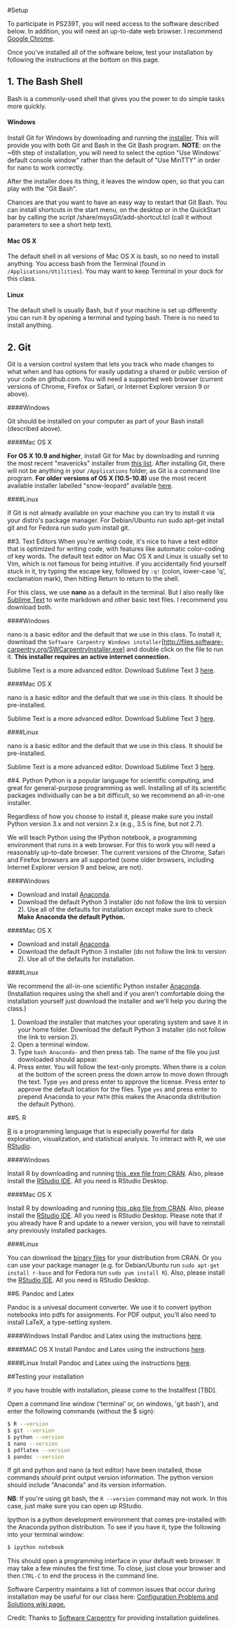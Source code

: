 #Setup

To participate in PS239T, you will need access to the software described below. In addition, you will need an up-to-date web browser. I recommend [Google Chrome](https://www.google.com/chrome/). 

Once you've installed all of the software below, test your installation by following the instructions at the bottom on this page.

## 1. The Bash Shell
Bash is a commonly-used shell that gives you the power to do simple tasks more quickly.

#### Windows

Install Git for Windows by downloading and running the [installer](http://msysgit.github.io/). This will provide you with both Git and Bash in the Git Bash program. **NOTE**: on the ~6th step of installation, you will need to select the option "Use Windows' default console window" rather than the default of "Use MinTTY" in order for nano to work correctly.

After the installer does its thing, it leaves the window open, so that you can play with the "Git Bash".

Chances are that you want to have an easy way to restart that Git Bash. You can install shortcuts in the start menu, on the desktop or in the QuickStart bar by calling the script /share/msysGit/add-shortcut.tcl (call it without parameters to see a short help text).

#### Mac OS X

The default shell in all versions of Mac OS X is bash, so no need to install anything. You access bash from the Terminal (found in `/Applications/Utilities`). You may want to keep Terminal in your dock for this class.

#### Linux

The default shell is usually Bash, but if your machine is set up differently you can run it by opening a terminal and typing bash. There is no need to install anything.

## 2. Git
Git is a version control system that lets you track who made changes to what when and has options for easily updating a shared or public version of your code on github.com. You will need a supported web browser (current versions of Chrome, Firefox or Safari, or Internet Explorer version 9 or above).

####Windows

Git should be installed on your computer as part of your Bash install (described above).

####Mac OS X

**For OS X 10.9 and higher**, install Git for Mac by downloading and running the most recent "mavericks" installer from [this list](http://sourceforge.net/projects/git-osx-installer/files/). After installing Git, there will not be anything in your `/Applications` folder, as Git is a command line program. **For older versions of OS X (10.5-10.8)** use the most recent available installer labelled "snow-leopard" available [here](http://sourceforge.net/projects/git-osx-installer/files/).

####Linux

If Git is not already available on your machine you can try to install it via your distro's package manager. For Debian/Ubuntu run sudo apt-get install git and for Fedora run sudo yum install git.

##3. Text Editors
When you're writing code, it's nice to have a text editor that is optimized for writing code, with features like automatic color-coding of key words. The default text editor on Mac OS X and Linux is usually set to Vim, which is not famous for being intuitive. if you accidentally find yourself stuck in it, try typing the escape key, followed by `:q!` (colon, lower-case 'q', exclamation mark), then hitting Return to return to the shell.

For this class, we use **nano** as a default in the terminal. But I also really like [Sublime Text](https://www.sublimetext.com/) to write markdown and other basic text files. I recommend you download both.

####Windows

nano is a basic editor and the default that we use in this class. To install it, download the `Software Carpentry Windows installer`[http://files.software-carpentry.org/SWCarpentryInstaller.exe] and double click on the file to run it. **This installer requires an active internet connection.**

Sublime Text is a more advanced editor. Download Sublime Text 3 [here](https://www.sublimetext.com/3).

####Mac OS X

nano is a basic editor and the default that we use in this class. It should be pre-installed.

Sublime Text is a more advanced editor. Download Sublime Text 3 [here](https://www.sublimetext.com/3).

####Linux

nano is a basic editor and the default that we use in this class. It should be pre-installed.

Sublime Text is a more advanced editor. Download Sublime Text 3 [here](https://www.sublimetext.com/3).

##4. Python
Python is a popular language for scientific computing, and great for general-purpose programming as well. Installing all of its scientific packages individually can be a bit difficult, so we recommend an all-in-one installer.

Regardless of how you choose to install it, please make sure you install Python version 3.x and not version 2.x (e.g., 3.5 is fine, but not 2.7). 

We will teach Python using the IPython notebook, a programming environment that runs in a web browser. For this to work you will need a reasonably up-to-date browser. The current versions of the Chrome, Safari and Firefox browsers are all supported (some older browsers, including Internet Explorer version 9 and below, are not).

####Windows

* Download and install [Anaconda](https://store.continuum.io/cshop/anaconda/).
* Download the default Python 3 installer (do not follow the link to version 2). Use all of the defaults for installation except make sure to check **Make Anaconda the default Python.**

####Mac OS X

* Download and install [Anaconda](https://store.continuum.io/cshop/anaconda/).
* Download the default Python 3 installer (do not follow the link to version 2). Use all of the defaults for installation.

####Linux

We recommend the all-in-one scientific Python installer [Anaconda](http://continuum.io/downloads.html). (Installation requires using the shell and if you aren't comfortable doing the installation yourself just download the installer and we'll help you during the class.)

1. Download the installer that matches your operating system and save it in your home folder. Download the default Python 3 installer (do not follow the link to version 2).
2. Open a terminal window.
3. Type `bash Anaconda-` and then press tab. The name of the file you just downloaded should appear.
4. Press enter. You will follow the text-only prompts. When there is a colon at the bottom of the screen press the down arrow to move down through the text. Type `yes` and press enter to approve the license. Press enter to approve the default location for the files. Type `yes` and press enter to prepend Anaconda to your `PATH` (this makes the Anaconda distribution the default Python).

##5. R

[R](http://www.r-project.org/) is a programming language that is especially powerful for data exploration, visualization, and statistical analysis. To interact with R, we use [RStudio](http://www.rstudio.com/).

####Windows

Install R by downloading and running [this .exe file from CRAN](http://cran.r-project.org/bin/windows/base/release.htm). Also, please install the [RStudio IDE](http://www.rstudio.com/ide/download/desktop). All you need is RStudio Desktop. 

####Mac OS X

Install R by downloading and running [this .pkg file from CRAN](http://cran.r-project.org/bin/macosx/R-latest.pkg). Also, please install the [RStudio IDE](http://www.rstudio.com/ide/download/desktop). All you need is RStudio Desktop. Please note that if you already have R and update to a newer version, you will have to reinstall any previously installed packages. 

####Linux

You can download the [binary files](http://cran.r-project.org/index.html) for your distribution from CRAN. Or you can use your package manager (e.g. for Debian/Ubuntu run `sudo apt-get install r-base` and for Fedora run `sudo yum install R`). Also, please install the [RStudio IDE](http://www.rstudio.com/ide/download/desktop). All you need is RStudio Desktop. 

##6. Pandoc and Latex

Pandoc is a univesal document converter. We use it to convert ipython notebooks into pdfs for assignments. For PDF output, you’ll also need to install LaTeX, a type-setting system.

####Windows
Install Pandoc and Latex using the instructions [here](http://pandoc.org/installing.html).

####MAC OS X
Install Pandoc and Latex using the instructions [here](http://pandoc.org/installing.html).

####Linux
Install Pandoc and Latex using the instructions [here](http://pandoc.org/installing.html).

##Testing your installation

If you have trouble with installation, please come to the Installfest [TBD].

Open a command line window ('terminal' or, on windows, 'git bash'), and enter the following commands (without the $ sign): 

```bash
$ R --version
$ git --version
$ python --version
$ nano --version
$ pdflatex --version
$ pandoc --version
```

If git and python and nano (a text editor) have been installed, those commands *should* print output version information. The python version should include "Anaconda" and its version information.

**NB**: If you're using git bash, the `R --version` command may not work. In this case, just make sure you can open up RStudio.

Ipython is a python development environment that comes pre-installed with the Anaconda python distribution. To see if you have it, type the following into your terminal window:

```bash
$ ipython notebook
```

This should open a programming interface in your default web browser. It may take a few minutes the first time. To close, just close your browser and then `CTRL-C` to end the process in the command line.

Software Carpentry maintains a list of common issues that occur during installation may be useful for our class here: [Configuration Problems and Solutions wiki page.](https://github.com/swcarpentry/workshop-template/wiki/Configuration-Problems-and-Solutions)

Credit: Thanks to [Software Carpentry](http://software-carpentry.org/workshops/) for providing installation guidelines.

